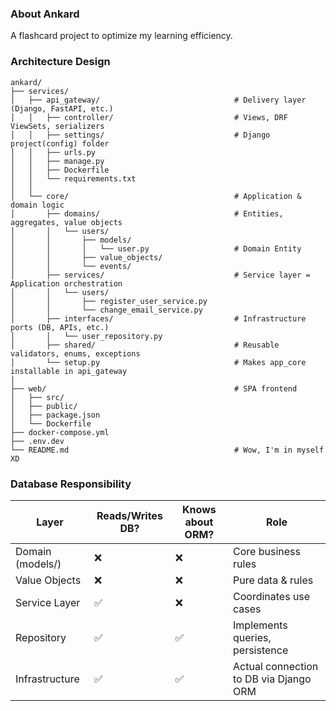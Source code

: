 ### About Ankard
A flashcard project to optimize my learning efficiency.

### Architecture Design
```
ankard/
├── services/
│   ├── api_gateway/                              # Delivery layer (Django, FastAPI, etc.)
│   │   ├── controller/                           # Views, DRF ViewSets, serializers
│   │   ├── settings/                             # Django project(config) folder
│   │   ├── urls.py
│   │   ├── manage.py
│   │   ├── Dockerfile
│   │   └── requirements.txt
│   │
│   └── core/                                     # Application & domain logic
│       ├── domains/                              # Entities, aggregates, value objects
│       │   └── users/
│       │       ├── models/
│       │       │   └── user.py                   # Domain Entity
│       │       ├── value_objects/
│       │       └── events/
│       ├── services/                             # Service layer = Application orchestration
│       │   └── users/
│       │       ├── register_user_service.py
│       │       └── change_email_service.py
│       ├── interfaces/                           # Infrastructure ports (DB, APIs, etc.)
│       │   └── user_repository.py
│       ├── shared/                               # Reusable validators, enums, exceptions
│       └── setup.py                              # Makes app_core installable in api_gateway
│
├── web/                                          # SPA frontend
│   ├── src/
│   ├── public/
│   ├── package.json
│   └── Dockerfile
├── docker-compose.yml
├── .env.dev
└── README.md                                     # Wow, I'm in myself XD
```

### Database Responsibility
| Layer | Reads/Writes DB? | Knows about ORM? | Role |
| ------------- | ------------- | ------------- | ------------- |
| Domain (models/) | ❌ | ❌ | Core business rules |
| Value Objects | ❌ | ❌ | Pure data & rules |
| Service Layer | ✅ | ❌ | Coordinates use cases |
| Repository | ✅ | ✅ | Implements queries, persistence |
| Infrastructure | ✅ | ✅ | Actual connection to DB via Django ORM |
